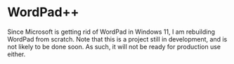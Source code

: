 # WordPad++
Since Microsoft is getting rid of WordPad in Windows 11, I am rebuilding WordPad from scratch. Note that this is a project still in development, and is not likely to be done soon. As such, it will not be ready for production use either.